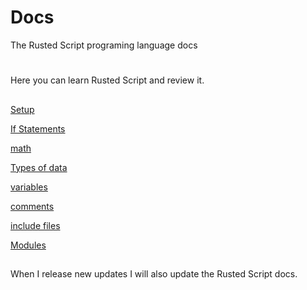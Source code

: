 # Docs
The Rusted Script programing language docs

#
Here you can learn Rusted Script and review it.

##

[Setup](https://github.com/Rusted-Script/Docs/blob/master/src/setup.md)

[If Statements](https://github.com/Rusted-Script/Docs/blob/master/src/if_statements.md)

[math](https://github.com/Rusted-Script/Docs/blob/master/src/math.md)

[Types of data](https://github.com/Rusted-Script/Docs/blob/master/src/types_of_data.md)

[variables](https://github.com/Rusted-Script/Docs/blob/master/src/variables.md)

[comments](https://github.com/Rusted-Script/Docs/blob/master/src/comments.md)

[include files](https://github.com/Rusted-Script/Docs/blob/master/src/include_files.md)

[Modules](https://github.com/Rusted-Script/Docs/blob/master/src/modules.md)

##

When I release new updates I will also update the Rusted Script docs.
